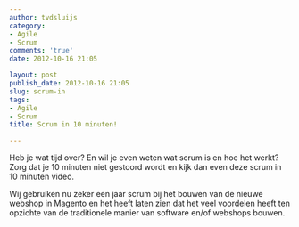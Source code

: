 ```yaml
---
author: tvdsluijs
category:
- Agile
- Scrum
comments: 'true'
date: 2012-10-16 21:05

layout: post
publish_date: 2012-10-16 21:05
slug: scrum-in
tags:
- Agile
- Scrum
title: Scrum in 10 minuten!

---
```

Heb je wat tijd over? En wil je even weten wat scrum is en hoe het werkt? Zorg
dat je 10 minuten niet gestoord wordt en kijk dan even deze scrum in 10
minuten video.

Wij gebruiken nu zeker een jaar scrum bij het bouwen van de nieuwe webshop in
Magento en het heeft laten zien dat het veel voordelen heeft ten opzichte van
de traditionele manier van software en/of webshops bouwen.

